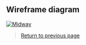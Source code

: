 ## Wireframe diagram

[![Midway](img/proposalPng.png)](pdf/proposalPng.pdf)


> [Return to previous page](index.md#wireframe-diagram)